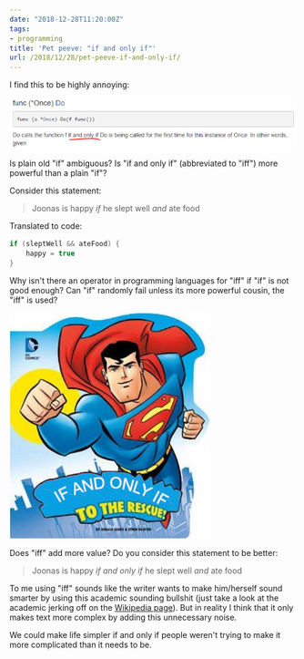 ```yaml
---
date: "2018-12-28T11:20:00Z"
tags:
- programming
title: 'Pet peeve: "if and only if"'
url: /2018/12/28/pet-peeve-if-and-only-if/
---
```


I find this to be highly annoying:

![](if-and-only-if.png)

Is plain old "if" ambiguous? Is "if and only if" (abbreviated to "iff") more powerful than
a plain "if"?

Consider this statement:

> Joonas is happy *if* he slept well *and* ate food

Translated to code:

```cs
if (sleptWell && ateFood) {
	happy = true
}
```

Why isn't there an operator in programming languages for "iff" if "if" is not good enough?
Can "if" randomly fail unless its more powerful cousin, the "iff" is used?

![](if-and-only-if-to-the-rescue.jpg)

Does "iff" add more value? Do you consider this statement to be better:

> Joonas is happy *if and only if* he slept well *and* ate food

To me using "iff" sounds like the writer wants to make him/herself sound smarter by using
this academic sounding bullshit (just take a look at the academic jerking off on the
[Wikipedia page](https://en.wikipedia.org/wiki/If_and_only_if)). But in reality I think
that it only makes text more complex by adding this unnecessary noise.

We could make life simpler if and only if people weren't trying to make it more
complicated than it needs to be.
